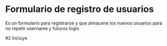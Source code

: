 
# Formulario de registro de usuarios

Es un formulario para registrarse y que almacene los nuevos usuarios para no repetir username y futuros login

#2 Incluye

